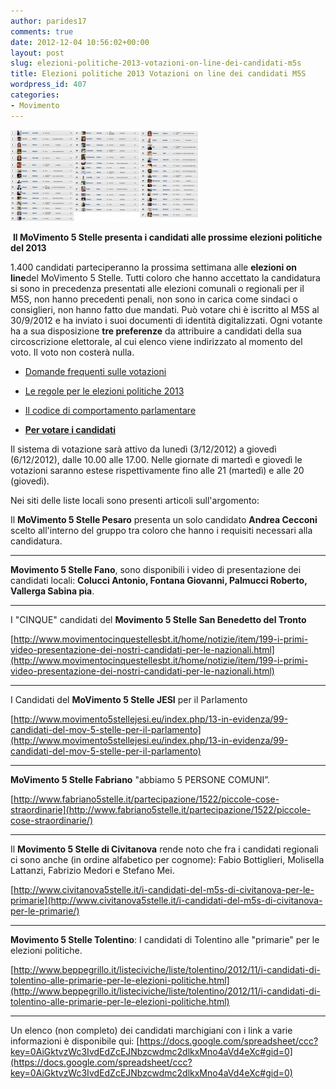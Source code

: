 ```yaml
---
author: parides17
comments: true
date: 2012-12-04 10:56:02+00:00
layout: post
slug: elezioni-politiche-2013-votazioni-on-line-dei-candidati-m5s
title: Elezioni politiche 2013 Votazioni on line dei candidati M5S
wordpress_id: 407
categories:
- Movimento
---
```


[![parlamentarie_marche](/images/2012/12/parlamentarie_marche-300x146.jpg)](/images/2012/12/parlamentarie_marche.jpg)




 **Il MoVimento 5 Stelle presenta i candidati alle prossime elezioni politiche del 2013**




1.400 candidati parteciperanno la prossima settimana alle **elezioni on line**del MoVimento 5 Stelle. Tutti coloro che hanno accettato la candidatura si sono in precedenza presentati alle elezioni comunali o regionali per il M5S, non hanno precedenti penali, non sono in carica come sindaci o consiglieri, non hanno fatto due mandati. Può votare chi è iscritto al M5S al 30/9/2012 e ha inviato i suoi documenti di identità digitalizzati. Ogni votante ha a sua disposizione **tre preferenze** da attribuire a candidati della sua circoscrizione elettorale, al cui elenco viene indirizzato al momento del voto. Il voto non costerà nulla.




<!-- more -->






	
  * [Domande frequenti sulle votazioni](http://www.beppegrillo.it/movimento/domande_frequenti_votazioni.php)

	
  * [Le regole per le elezioni politiche 2013](http://www.beppegrillo.it/movimento/regole_politiche_2013.php)

	
  * [Il codice di comportamento parlamentare](http://www.beppegrillo.it/movimento/codice_comportamento_parlamentare.php)

	
  * **[Per votare i candidati](https://www.beppegrillo.it/votazioni)**


Il sistema di votazione sarà attivo da lunedì (3/12/2012) a giovedì (6/12/2012), dalle 10.00 alle 17.00. Nelle giornate di martedì e giovedì le votazioni saranno estese rispettivamente fino alle 21 (martedì) e alle 20 (giovedì).

Nei siti delle liste locali sono presenti articoli sull'argomento:

Il **MoVimento 5 Stelle Pesaro** presenta un solo candidato **Andrea Cecconi** scelto all'interno del gruppo tra coloro che hanno i requisiti necessari alla candidatura.



* * *



**Movimento 5 Stelle Fano**, sono disponibili i video di presentazione dei candidati locali:
**Colucci Antonio, Fontana Giovanni, Palmucci Roberto, Vallerga Sabina pia**.



* * *



I "CINQUE" candidati del **Movimento 5 Stelle San Benedetto del Tronto**

[http://www.movimentocinquestellesbt.it/home/notizie/item/199-i-primi-video-presentazione-dei-nostri-candidati-per-le-nazionali.html](http://www.movimentocinquestellesbt.it/home/notizie/item/199-i-primi-video-presentazione-dei-nostri-candidati-per-le-nazionali.html)



* * *



I Candidati del **MoVimento 5 Stelle JESI** per il Parlamento

[http://www.movimento5stellejesi.eu/index.php/13-in-evidenza/99-candidati-del-mov-5-stelle-per-il-parlamento](http://www.movimento5stellejesi.eu/index.php/13-in-evidenza/99-candidati-del-mov-5-stelle-per-il-parlamento)



* * *



**MoVimento 5 Stelle Fabriano** "abbiamo 5 PERSONE COMUNI”.

[http://www.fabriano5stelle.it/partecipazione/1522/piccole-cose-straordinarie](http://www.fabriano5stelle.it/partecipazione/1522/piccole-cose-straordinarie/)



* * *



Il **Movimento 5 Stelle di Civitanova** rende noto che fra i candidati regionali ci sono anche (in ordine alfabetico per cognome): Fabio Bottiglieri, Molisella Lattanzi, Fabrizio Medori e Stefano Mei.

[http://www.civitanova5stelle.it/i-candidati-del-m5s-di-civitanova-per-le-primarie](http://www.civitanova5stelle.it/i-candidati-del-m5s-di-civitanova-per-le-primarie/)



* * *



**Movimento 5 Stelle Tolentino**: I candidati di Tolentino alle "primarie" per le elezioni politiche.

[http://www.beppegrillo.it/listeciviche/liste/tolentino/2012/11/i-candidati-di-tolentino-alle-primarie-per-le-elezioni-politiche.html](http://www.beppegrillo.it/listeciviche/liste/tolentino/2012/11/i-candidati-di-tolentino-alle-primarie-per-le-elezioni-politiche.html)



* * *



Un elenco (non completo) dei candidati marchigiani con i link a varie informazioni è disponibile qui: [https://docs.google.com/spreadsheet/ccc?key=0AiGktvzWc3IvdEdZcEJNbzcwdmc2dlkxMno4aVd4eXc#gid=0](https://docs.google.com/spreadsheet/ccc?key=0AiGktvzWc3IvdEdZcEJNbzcwdmc2dlkxMno4aVd4eXc#gid=0)
